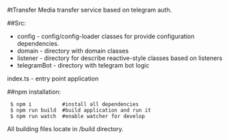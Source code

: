 #tTransfer
Media transfer service based on telegram auth.

##Src:
* config - config/config-loader classes for provide configuration dependencies.
* domain - directory with domain classes
* listener - directory for describe reactive-style classes based on listeners
* telegramBot - directory with telegram bot logic

index.ts - entry point application

##npm installation:
```
 $ npm i          #install all dependencies
 $ npm run build  #build application and run it
 $ npm run watch  #enable watcher for develop
```
All building files locate in /build directory.
